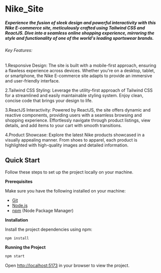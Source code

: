 # Nike_Site

##### Experience the fusion of sleek design and powerful interactivity with this Nike E-commerce site, meticulously crafted using Tailwind CSS and ReactJS. Dive into a seamless online shopping experience, mirroring the style and functionality of one of the world's leading sportswear brands.

###### Key Features:

1.Responsive Design: The site is built with a mobile-first approach, ensuring a flawless experience across devices. Whether you're on a desktop, tablet, or smartphone, the Nike E-commerce site adapts to provide an immersive and user-friendly interface.

2.Tailwind CSS Styling: Leverage the utility-first approach of Tailwind CSS for a streamlined and easily maintainable styling system. Enjoy clean, concise code that brings your design to life.

3.ReactJS Interactivity: Powered by ReactJS, the site offers dynamic and reactive components, providing users with a seamless browsing and shopping experience. Effortlessly navigate through product listings, view details, and add items to your cart with smooth transitions.

4.Product Showcase: Explore the latest Nike products showcased in a visually appealing manner. From shoes to apparel, each product is highlighted with high-quality images and detailed information.

## Quick Start

Follow these steps to set up the project locally on your machine.

**Prerequisites**

Make sure you have the following installed on your machine:

- [Git](https://git-scm.com/)
- [Node.js](https://nodejs.org/en)
- [npm](https://www.npmjs.com/) (Node Package Manager)


**Installation**

Install the project dependencies using npm:

```bash
npm install
```


**Running the Project**

```bash
npm start
```

Open [http://localhost:5173](http://localhost:5173) in your browser to view the project.
